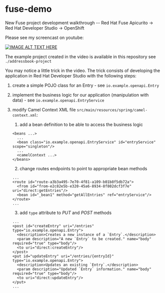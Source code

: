 # fuse-demo
New Fuse project development walkthrough -- Red Hat Fuse Apicurito -> Red Hat Developer Studio -> OpenShift

Please see my screencast on youtube:

[![IMAGE ALT TEXT HERE](https://img.youtube.com/vi/p6LeZoD-Jj0/0.jpg)](https://www.youtube.com/watch?v=p6LeZoD-Jj0)

The example project created in the video is available in this repository see `./addressbook-project`

You may notice a little trick in the video. The trick consists of developing the application in Red Hat Developer Studio with the following steps:

1. create a simple POJO class for an Entry - see `io.example.openapi.Entry`
1. implement the business logic for our application (manipulation with data) - see `io.example.openapi.EntryService`
1. modify Camel Context XML file `src/main/resources/spring/camel-context.xml`:
   1. add a bean definition to be able to access the business logic
   
   ```
   <beans ...>
     ...
     <bean class="io.example.openapi.EntryService" id="entryService" scope="singleton"/>
     ...
     <camelContext ...>
   </beans>
   ```

   2. change routes endpoints to point to appropriate bean methods

   ```
   ...
   <route id="route-a3b3a495-7e70-4f81-a109-b01b8f5db72a">
     <from id="from-e2c82e5b-e320-45a6-8934-8f802dcf3f7e" uri="direct:getEntries"/>
     <bean id="_bean1" method="getAllEntries" ref="entryService"/>
   </route>
   ...
   ```

   3. add `type` attribute to _PUT_ and _POST_ methods

   ```
   ...
   <post id="createEntry" uri="/entries" type="io.example.openapi.Entry">
     <description>Creates a new instance of a `Entry`.</description>
     <param description="A new `Entry` to be created." name="body" required="true" type="body"/>
     <to uri="direct:createEntry"/>
   </post>
   <put id="updateEntry" uri="/entries/{entryId}" type="io.example.openapi.Entry">
     <description>Updates an existing `Entry`.</description>
     <param description="Updated `Entry` information." name="body" required="true" type="body"/>
     <to uri="direct:updateEntry"/>
   </put>
   ...
   ```